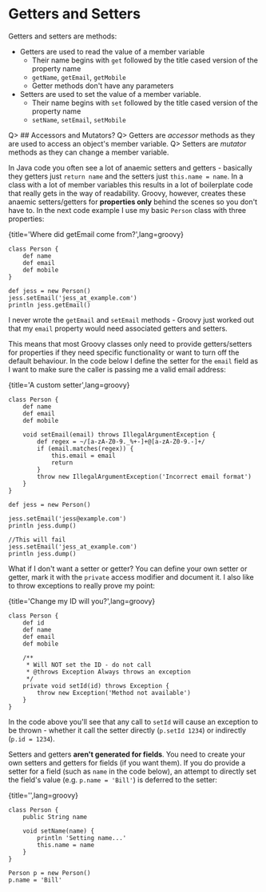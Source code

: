 # Getters and Setters
Getters and setters are methods:

- Getters are used to read the value of a member variable
    - Their name begins with `get` followed by the title cased version of the property name
    - `getName`, `getEmail`, `getMobile`
    - Getter methods don't have any parameters
- Setters are used to set the value of a member variable. 
    - Their name begins with `set` followed by the title cased version of the property name
    - `setName`, `setEmail`, `setMobile`

Q> ## Accessors and Mutators?
Q> Getters are _accessor_ methods as they are used to access an object's member variable.
Q> Setters are _mutator_ methods as they can change a member variable.

In Java code you often see a lot of anaemic setters and getters - basically they getters just `return name` and the setters just `this.name = name`. In a class with a lot of member variables this results in a lot of boilerplate code that really gets in the way of readability. Groovy, however, creates these anaemic setters/getters for **properties only** behind the scenes so you don't have to. In the next code example I use my basic `Person` class with three properties:

{title='Where did getEmail come from?',lang=groovy}
    
    class Person {
        def name
        def email
        def mobile
    }
    
    def jess = new Person()
    jess.setEmail('jess_at_example.com')
    println jess.getEmail()

I never wrote the `getEmail` and `setEmail` methods - Groovy just worked out that my `email` property would need associated getters and setters. 

This means that most Groovy classes only need to provide getters/setters for properties if they need specific functionality or want to turn off the default behaviour. In the code below I define the setter for the `email` field as I want to make sure the caller is passing me a valid email address:

{title='A custom setter',lang=groovy}
    
    class Person {
        def name
        def email
        def mobile
        
        void setEmail(email) throws IllegalArgumentException {
            def regex = ~/[a-zA-Z0-9._%+-]+@[a-zA-Z0-9.-]+/
            if (email.matches(regex)) {
                this.email = email
                return
            }
            throw new IllegalArgumentException('Incorrect email format')
        }
    }
    
    def jess = new Person()
    
    jess.setEmail('jess@example.com')
    println jess.dump()
    
    //This will fail
    jess.setEmail('jess_at_example.com')
    println jess.dump()

What if I don't want a setter or getter? You can define your own setter or getter, mark it with the `private` access modifier and document it. I also like to throw exceptions to really prove my point:

{title='Change my ID will you?',lang=groovy}
    
    class Person {
        def id
        def name
        def email
        def mobile
        
        /**
         * Will NOT set the ID - do not call
         * @throws Exception Always throws an exception
         */
        private void setId(id) throws Exception {
            throw new Exception('Method not available')
        }
    }

In the code above you'll see that any call to `setId` will cause an exception to be thrown - whether it call the setter directly (`p.setId 1234`) or indirectly (`p.id = 1234`). 

Setters and getters **aren't generated for fields**. You need to create your own setters and getters for fields (if you want them). If you do provide a setter for a field (such as `name` in the code below), an attempt to directly set the field's value (e.g. `p.name = 'Bill'`) is deferred to the setter:

{title='',lang=groovy}

    class Person {
        public String name     
        
        void setName(name) {
            println 'Setting name...'
            this.name = name
        }
    }

    Person p = new Person()
    p.name = 'Bill'
